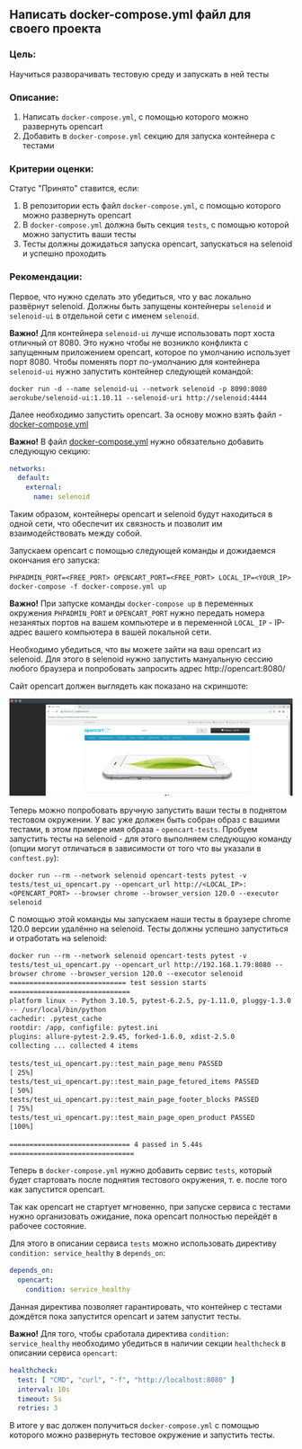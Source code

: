 ## Написать docker-compose.yml файл для своего проекта

### Цель:

Научиться разворачивать тестовую среду и запускать в ней тесты

### Описание:

1. Написать `docker-compose.yml`, с помощью которого можно развернуть opencart
2. Добавить в `docker-compose.yml` секцию для запуска контейнера с тестами

### Критерии оценки:

Статус "Принято" ставится, если:

1. В репозитории есть файл `docker-compose.yml`, с помощью которого можно развернуть opencart
2. В `docker-compose.yml` должна быть секция `tests`, с помощью которой можно запустить ваши тесты
3. Тесты должны дожидаться запуска opencart, запускаться на selenoid и успешно проходить

### Рекомендации:

Первое, что нужно сделать это убедиться, что у вас локально развёрнут selenoid.
Должны быть запущены контейнеры `selenoid` и `selenoid-ui` в отдельной сети с именем `selenoid`.

**Важно!** Для контейнера `selenoid-ui` лучше использовать порт хоста отличный от 8080.
Это нужно чтобы не возникло конфликта с запущенным приложением opencart, которое по умолчанию использует порт 8080.
Чтобы поменять порт по-умолчанию для контейнера `selenoid-ui` нужно запустить контейнер следующей командой:

```shell
docker run -d --name selenoid-ui --network selenoid -p 8090:8080 aerokube/selenoid-ui:1.10.11 --selenoid-uri http://selenoid:4444
```

Далее необходимо запустить opencart. За основу можно взять файл - 
[docker-compose.yml](https://gist.github.com/konflic/ecd93a4bf7666d97d62bcecbe2713e55#file-docker-compose-yml)

**Важно!** В файл [docker-compose.yml](https://gist.github.com/konflic/ecd93a4bf7666d97d62bcecbe2713e55#file-docker-compose-yml)
нужно обязательно добавить следующую секцию:

```yaml
networks:
  default:
    external:
      name: selenoid
```

Таким образом, контейнеры opencart и selenoid будут находиться в одной сети, что обеспечит их связность и позволит им взаимодействовать между собой.

Запускаем opencart с помощью следующей команды и дожидаемся окончания его запуска:

```shell
PHPADMIN_PORT=<FREE_PORT> OPENCART_PORT=<FREE_PORT> LOCAL_IP=<YOUR_IP> docker-compose -f docker-compose.yml up
```

**Важно!** При запуске команды `docker-compose up` в переменных окружения `PHPADMIN_PORT` и `OPENCART_PORT` нужно 
передать номера незанятых портов на вашем компьютере и в переменной `LOCAL_IP` - IP-адрес вашего компьютера в вашей локальной сети. 

Необходимо убедиться, что вы можете зайти на ваш opencart из selenoid. 
Для этого в selenoid нужно запустить мануальную сессию любого браузера и попробовать запросить адрес http://opencart:8080/

Сайт opencart должен выглядеть как показано на скриншоте:

![opencart](opencart.png)

Теперь можно попробовать вручную запустить ваши тесты в поднятом тестовом окружении.
У вас уже должен быть собран образ с вашими тестами, в этом примере имя образа - `opencart-tests`.
Пробуем запустить тесты на selenoid - для этого выполняем следующую команду (опции могут отличаться в зависимости от того что вы указали в `conftest.py`):

```shell
docker run --rm --network selenoid opencart-tests pytest -v tests/test_ui_opencart.py --opencart_url http://<LOCAL_IP>:<OPENCART_PORT> --browser chrome --browser_version 120.0 --executor selenoid
```

С помощью этой команды мы запускаем наши тесты в браузере chrome 120.0 версии удалённо на selenoid.
Тесты должны успешно запуститься и отработать на selenoid:

```shell
docker run --rm --network selenoid opencart-tests pytest -v tests/test_ui_opencart.py --opencart_url http://192.168.1.79:8080 --browser chrome --browser_version 120.0 --executor selenoid
============================= test session starts ==============================
platform linux -- Python 3.10.5, pytest-6.2.5, py-1.11.0, pluggy-1.3.0 -- /usr/local/bin/python
cachedir: .pytest_cache
rootdir: /app, configfile: pytest.ini
plugins: allure-pytest-2.9.45, forked-1.6.0, xdist-2.5.0
collecting ... collected 4 items

tests/test_ui_opencart.py::test_main_page_menu PASSED                    [ 25%]
tests/test_ui_opencart.py::test_main_page_fetured_items PASSED           [ 50%]
tests/test_ui_opencart.py::test_main_page_footer_blocks PASSED           [ 75%]
tests/test_ui_opencart.py::test_main_page_open_product PASSED            [100%]

============================== 4 passed in 5.44s ===============================
```

Теперь в `docker-compose.yml` нужно добавить сервис `tests`, который будет стартовать после поднятия тестового окружения,
т. е. после того как запустится opencart.

Так как opencart не стартует мгновенно, при запуске сервиса с тестами нужно организовать ожидание, пока opencart полностью
перейдёт в рабочее состояние.

Для этого в описании сервиса `tests` можно использовать директиву `condition: service_healthy` в `depends_on`:
```yaml
depends_on:
  opencart:
    condition: service_healthy
```
Данная директива позволяет гарантировать, что контейнер с тестами дождётся пока запустится opencart и затем запустит тесты.

**Важно!** Для того, чтобы сработала директива `condition: service_healthy` необходимо убедиться в наличии секции `healthcheck`
в описании сервиса `opencart`:
```yaml
healthcheck:
  test: [ "CMD", "curl", "-f", "http://localhost:8080" ]
  interval: 10s
  timeout: 5s
  retries: 3
```

В итоге у вас должен получиться `docker-compose.yml` с помощью которого можно развернуть тестовое окружение и запустить тесты.
